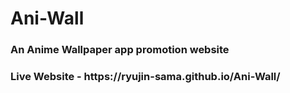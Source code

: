 # Ani-Wall
<h3> An Anime Wallpaper app promotion website <h3>
<h3> Live Website - https://ryujin-sama.github.io/Ani-Wall/<h3>
